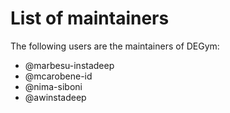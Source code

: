 # List of maintainers

The following users are the maintainers of DEGym:

- @marbesu-instadeep
- @mcarobene-id
- @nima-siboni
- @awinstadeep
